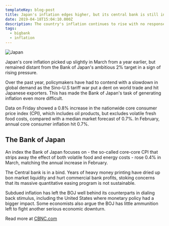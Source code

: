 ```yaml
---
templateKey: blog-post
title: Japan's inflation edges higher, but its central bank is still in a bind.
date: 2019-04-18T15:04:10.000Z
description: The country's inflation continues to rise with no response from the bank's bank.
tags:
  - bigbank
  - inflation
---
```


![Japan](/img/japan.jpeg)

Japan's core inflation picked up slightly in March from a year earlier, but remained distant from the Bank of Japan's ambitious 2% target in a sign of rising pressure.

Over the past year, policymakers have had to contend with a slowdown in global demand as the Sino-U.S tariff war put a dent on world trade and hit Japanese exporters. This has made the Bank of Japan's task of generating inflation even more difficult.

Data on Friday showed a 0.8% increase in the nationwide core consumer price index (CPI), which includes oil products, but excludes volatile fresh food costs, compared with a median market forecast of 0.7%. In February, annual core consumer inflation hit 0.7%.

## The Bank of Japan

An index the Bank of Japan focuses on - the so-called core-core CPI that strips away the effect of both volatile food and energy costs - rose 0.4% in March, matching the annual increase in February.

The Central bank is in a bind. Years of heavy money printing have dried up bon market liquidity and hurt commercial bank profits, stoking concerns that its massive quantitative easing program is not sustainable.

Subdued inflation has left the BOJ well behind its counterparts in dialing back stimulus, including the United States where monetary policy had a bigger impact. Some economists also argue the BOJ has little ammunition left to fight another serious economic downturn.

Read more at [CBNC.com](https://www.cnbc.com/2019/04/19/japan-inflation-edges-higher-but-bank-of-japan-still-in-a-bind.html)
